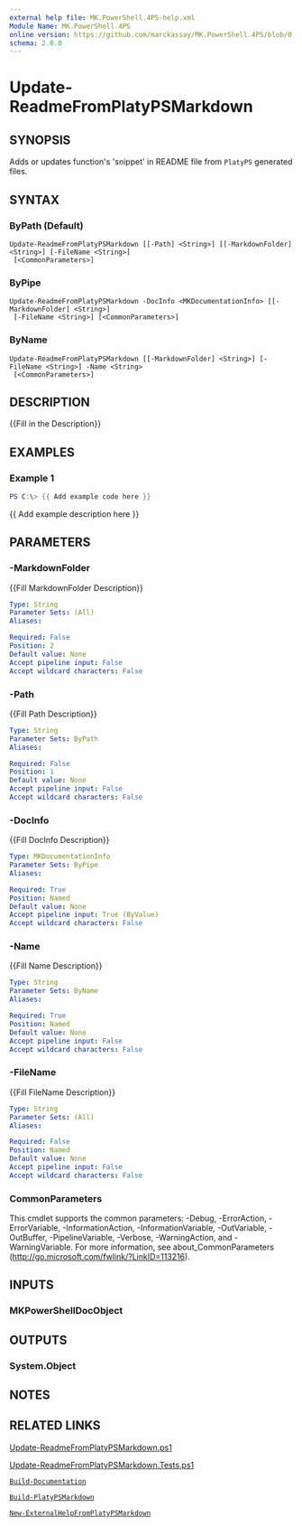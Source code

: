 ```yaml
---
external help file: MK.PowerShell.4PS-help.xml
Module Name: MK.PowerShell.4PS
online version: https://github.com/marckassay/MK.PowerShell.4PS/blob/0.0.1/docs/Update-ReadmeFromPlatyPSMarkdown.md
schema: 2.0.0
---
```


# Update-ReadmeFromPlatyPSMarkdown

## SYNOPSIS
Adds or updates function's 'snippet' in README file from `PlatyPS` generated files.

## SYNTAX

### ByPath (Default)
```
Update-ReadmeFromPlatyPSMarkdown [[-Path] <String>] [[-MarkdownFolder] <String>] [-FileName <String>]
 [<CommonParameters>]
```

### ByPipe
```
Update-ReadmeFromPlatyPSMarkdown -DocInfo <MKDocumentationInfo> [[-MarkdownFolder] <String>]
 [-FileName <String>] [<CommonParameters>]
```

### ByName
```
Update-ReadmeFromPlatyPSMarkdown [[-MarkdownFolder] <String>] [-FileName <String>] -Name <String>
 [<CommonParameters>]
```

## DESCRIPTION
{{Fill in the Description}}

## EXAMPLES

### Example 1
```powershell
PS C:\> {{ Add example code here }}
```

{{ Add example description here }}

## PARAMETERS

### -MarkdownFolder
{{Fill MarkdownFolder Description}}

```yaml
Type: String
Parameter Sets: (All)
Aliases:

Required: False
Position: 2
Default value: None
Accept pipeline input: False
Accept wildcard characters: False
```

### -Path
{{Fill Path Description}}

```yaml
Type: String
Parameter Sets: ByPath
Aliases:

Required: False
Position: 1
Default value: None
Accept pipeline input: False
Accept wildcard characters: False
```

### -DocInfo
{{Fill DocInfo Description}}

```yaml
Type: MKDocumentationInfo
Parameter Sets: ByPipe
Aliases:

Required: True
Position: Named
Default value: None
Accept pipeline input: True (ByValue)
Accept wildcard characters: False
```

### -Name
{{Fill Name Description}}

```yaml
Type: String
Parameter Sets: ByName
Aliases:

Required: True
Position: Named
Default value: None
Accept pipeline input: False
Accept wildcard characters: False
```

### -FileName
{{Fill FileName Description}}

```yaml
Type: String
Parameter Sets: (All)
Aliases:

Required: False
Position: Named
Default value: None
Accept pipeline input: False
Accept wildcard characters: False
```

### CommonParameters
This cmdlet supports the common parameters: -Debug, -ErrorAction, -ErrorVariable, -InformationAction, -InformationVariable, -OutVariable, -OutBuffer, -PipelineVariable, -Verbose, -WarningAction, and -WarningVariable. For more information, see about_CommonParameters (http://go.microsoft.com/fwlink/?LinkID=113216).

## INPUTS

### MKPowerShellDocObject

## OUTPUTS

### System.Object

## NOTES

## RELATED LINKS

[Update-ReadmeFromPlatyPSMarkdown.ps1](https://github.com/marckassay/MK.PowerShell.4PS/blob/0.0.1/src/documentation/Update-ReadmeFromPlatyPSMarkdown.ps1)

[Update-ReadmeFromPlatyPSMarkdown.Tests.ps1](https://github.com/marckassay/MK.PowerShell.4PS/blob/0.0.1/test/documentation/Update-ReadmeFromPlatyPSMarkdown.Tests.ps1)

[`Build-Documentation`](https://github.com/marckassay/MK.PowerShell.4PS/blob/0.0.1/docs/Build-Documentation.md)

[`Build-PlatyPSMarkdown`](https://github.com/marckassay/MK.PowerShell.4PS/blob/0.0.1/docs/Build-PlatyPSMarkdown.md)

[`New-ExternalHelpFromPlatyPSMarkdown`](https://github.com/marckassay/MK.PowerShell.4PS/blob/0.0.1/docs/New-ExternalHelpFromPlatyPSMarkdown.md)
